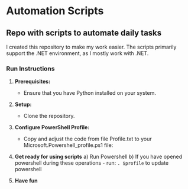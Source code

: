 # Automation Scripts
## Repo with scripts to automate daily tasks

I created this repository to make my work easier.
The scripts primarily support the .NET environment, as I mostly work with .NET.

### Run Instructions
1. **Prerequisites:**
   - Ensure that you have Python installed on your system.

2. **Setup:**
   - Clone the repository.

3. **Configure PowerShell Profile:**
   - Copy and adjust the code from file Profile.txt to your Microsoft.Powershell_profile.ps1 file:

4. **Get ready for using scripts**
   a) Run Powershell
   b) If you have opened powershell during these operations - run: `. $profile` to update powershell
5. **Have fun**